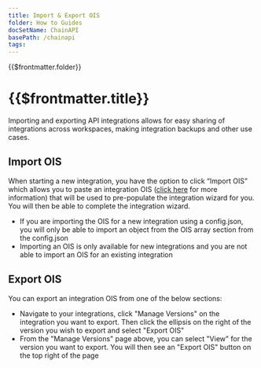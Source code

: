 ```yaml
---
title: Import & Export OIS
folder: How to Guides
docSetName: ChainAPI
basePath: /chainapi
tags:
---
```


<TitleSpan>{{$frontmatter.folder}}</TitleSpan>

# {{$frontmatter.title}}

<TocHeader />
<TOC class="table-of-contents" :include-level="[2,3]" />

Importing and exporting API integrations allows for easy sharing of integrations across workspaces, making integration backups and other use cases.

## Import OIS

When starting a new integration, you have the option to click “Import OIS” which allows you to paste an integration OIS ([click here](https://docs.api3.org/ois/v1.1/) for more information) that will be used to pre-populate the integration wizard for you. You will then be able to complete the integration wizard.

* If you are importing the OIS for a new integration using a config.json, you will only be able to import an object from the OIS array section from the config.json
* Importing an OIS is only available for new integrations and you are not able to import an OIS for an existing integration


## Export OIS

You can export an integration OIS from one of the below sections:
* Navigate to your integrations, click "Manage Versions" on the integration you want to export. Then click the ellipsis on the right of the version you wish to export and select "Export OIS"
* From the "Manage Versions" page above, you can select "View" for the version you want to export. You will then see an "Export OIS" button on the top right of the page
